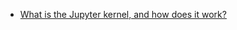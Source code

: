 
- [What is the Jupyter kernel, and how does it work?](https://hex.tech/blog/jupyter-kernel-overview/)
